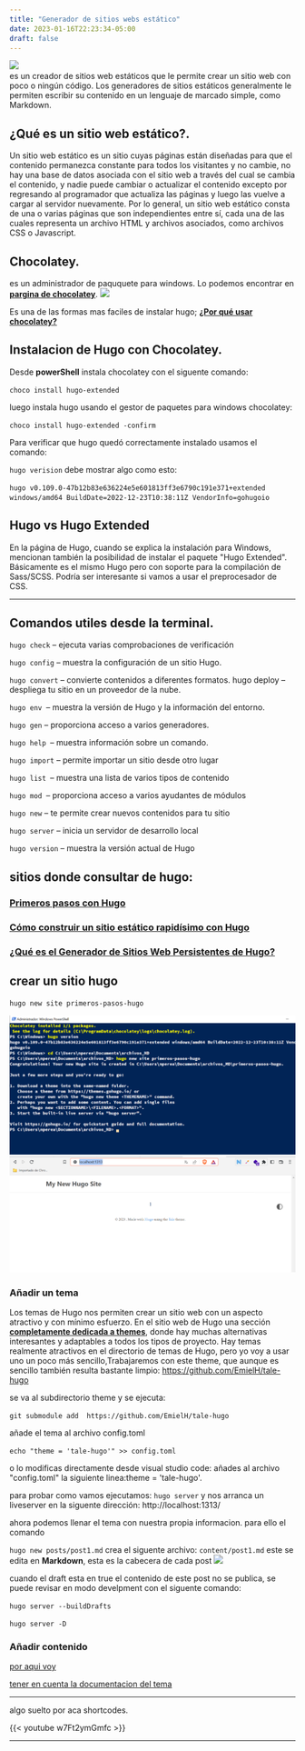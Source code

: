 ```yaml
---
title: "Generador de sitios webs estático"
date: 2023-01-16T22:23:34-05:00
draft: false
---
```


[![](https://d33wubrfki0l68.cloudfront.net/c38c7334cc3f23585738e40334284fddcaf03d5e/2e17c/images/hugo-logo-wide.svg)](https://gohugo.io/)
<br>
 es un creador de sitios web estáticos que le permite crear un sitio web con poco o ningún código. Los generadores de sitios estáticos generalmente le permiten escribir su contenido en un lenguaje de marcado simple, como Markdown.
## ¿Qué es un sitio web estático?.
Un sitio web estático es un sitio cuyas páginas están diseñadas para que el contenido permanezca constante para todos los visitantes y no cambie, no hay una base de datos asociada con el sitio web a través del cual se cambia el contenido, y nadie puede cambiar o actualizar el contenido excepto por regresando al programador que actualiza las páginas y luego las vuelve a cargar al servidor nuevamente. Por lo general, un sitio web estático consta de una o varias páginas que son independientes entre sí, cada una de las cuales representa un archivo HTML y archivos asociados, como archivos CSS o Javascript.


## Chocolatey.
 es un administrador de paququete para windows. Lo podemos encontrar en **[pargina de chocolatey](https://chocolatey.org/)**.
![](https://chocolatey.org/assets/images/global-shared/logo-square.svg)

Es una de las formas mas faciles de instalar hugo;  **[¿Por qué usar chocolatey?](https://chocolatey.org/why-chocolatey)**

## Instalacion de Hugo con Chocolatey.
Desde **powerShell** instala chocolatey 
con el siguente comando:

`choco install hugo-extended` 

luego instala hugo usando el gestor de paquetes para windows chocolatey:

`choco install hugo-extended -confirm`

Para verificar que hugo quedó correctamente instalado usamos el comando:

`hugo verision`
debe mostrar algo como esto:

 `hugo v0.109.0-47b12b83e636224e5e601813ff3e6790c191e371+extended windows/amd64 BuildDate=2022-12-23T10:38:11Z VendorInfo=gohugoio`

## Hugo vs Hugo Extended
En la página de Hugo, cuando se explica la instalación para Windows, mencionan también la posibilidad de instalar el paquete "Hugo Extended". Básicamente es el mismo Hugo pero con soporte para la compilación de Sass/SCSS. Podría ser interesante si vamos a usar el  preprocesador de CSS.
<hr>

## Comandos utiles desde la terminal.

`hugo check`  – ejecuta varias comprobaciones de verificación

`hugo config` – muestra la configuración de un sitio Hugo.

`hugo convert` – convierte contenidos a diferentes formatos.
hugo deploy – despliega tu sitio en un proveedor de la nube.

`hugo env `– muestra la versión de Hugo y la información del entorno.

`hugo gen` – proporciona acceso a varios generadores.

``hugo help ``– muestra información sobre un comando.

``hugo import`` – permite importar un sitio desde otro lugar

``hugo list ``– muestra una lista de varios tipos de contenido

``hugo mod ``– proporciona acceso a varios ayudantes de módulos

``hugo new`` – te permite crear nuevos contenidos para tu sitio

``hugo server`` – inicia un servidor de desarrollo local

``hugo version`` – muestra la versión actual de Hugo


## sitios donde consultar de hugo:
### [Primeros pasos con Hugo](https://desarrolloweb.com/articulos/primeros-pasos-hugo)

### [Cómo construir un sitio estático rapidísimo con Hugo](https://kinsta.com/es/blog/hugo-sitio-estatico/#:~:text=En%20t%C3%A9rminos%20de%20rendimiento%20bruto,completar%20m%C3%A1s%20de%20media%20hora.)

### [¿Qué es el Generador de Sitios Web Persistentes de Hugo?](https://www.dz-techs.com/es/hugo-static-site-generator)



## crear un sitio hugo
`hugo new site primeros-pasos-hugo`

![](/themes/tale-hugo/static/images/captura_crear_sitio.png)
![](/themes/tale-hugo/static/images/captura_live_server.png)
### Añadir un tema 
Los temas de Hugo nos permiten crear un sitio web con un aspecto
atractivo y con mínimo esfuerzo. En el sitio web de Hugo una sección **[completamente dedicada a themes](https://themes.gohugo.io/)**, donde hay muchas alternativas interesantes y adaptables a todos los tipos de proyecto.
Hay temas realmente atractivos en el directorio de temas de Hugo, pero yo voy a usar uno un poco más sencillo,Trabajaremos con este theme, que aunque es sencillo también resulta bastante limpio: https://github.com/EmielH/tale-hugo

se va al subdirectorio theme y se ejecuta:

`git submodule add  https://github.com/EmielH/tale-hugo `


añade el tema al archivo config.toml

`echo "theme = 'tale-hugo'" >> config.toml`

o lo modificas directamente desde visual studio code:
añades al archivo "config.toml" la siguiente linea:theme = 'tale-hugo'.

para probar como vamos ejecutamos:
`hugo server` y nos arranca un liveserver en la siguente dirección:
http://localhost:1313/

ahora podemos llenar el tema con nuestra propia informacion. para ello el comando

`hugo new posts/post1.md` crea el siguente archivo:
`content/post1.md`
este se edita en **Markdown**, esta es la cabecera de cada post
![](/themes/tale-hugo/images/captura_live_server.png)

cuando el draft esta en true el contenido de este post no se publica, se puede revisar en modo develpment con el siguente comando:

`hugo server --buildDrafts `

`hugo server -D`

### Añadir contenido

[por aqui voy](https://gohugo.io/getting-started/quick-start/#add-content)

[tener en cuenta la documentacion del tema](https://github.com/EmielH/tale-hugo/)

<hr>
algo suelto por aca 
shortcodes.

{{< youtube w7Ft2ymGmfc >}}

<hr>
